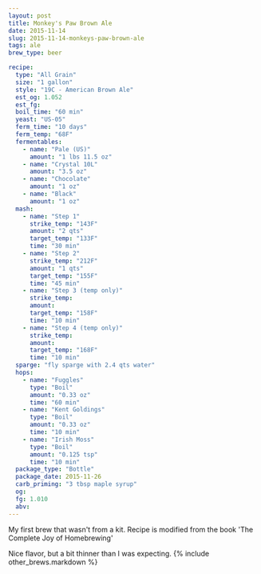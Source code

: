 ```yaml
---
layout: post
title: Monkey's Paw Brown Ale
date: 2015-11-14
slug: 2015-11-14-monkeys-paw-brown-ale
tags: ale
brew_type: beer

recipe:
  type: "All Grain"
  size: "1 gallon"
  style: "19C - American Brown Ale"
  est_og: 1.052
  est_fg: 
  boil_time: "60 min"
  yeast: "US-05"
  ferm_time: "10 days"
  ferm_temp: "68F"
  fermentables:
    - name: "Pale (US)"
      amount: "1 lbs 11.5 oz"
    - name: "Crystal 10L"
      amount: "3.5 oz"
    - name: "Chocolate"
      amount: "1 oz"
    - name: "Black"
      amount: "1 oz"
  mash:
    - name: "Step 1"
      strike_temp: "143F"
      amount: "2 qts"
      target_temp: "133F"
      time: "30 min"
    - name: "Step 2"
      strike_temp: "212F"
      amount: "1 qts"
      target_temp: "155F"
      time: "45 min"
    - name: "Step 3 (temp only)"
      strike_temp: 
      amount: 
      target_temp: "158F"
      time: "10 min"
    - name: "Step 4 (temp only)"
      strike_temp: 
      amount: 
      target_temp: "168F"
      time: "10 min"
  sparge: "fly sparge with 2.4 qts water"
  hops:
    - name: "Fuggles"
      type: "Boil"
      amount: "0.33 oz"
      time: "60 min"
    - name: "Kent Goldings"
      type: "Boil"
      amount: "0.33 oz"
      time: "10 min"
    - name: "Irish Moss"
      type: "Boil"
      amount: "0.125 tsp"
      time: "10 min"
  package_type: "Bottle"
  package_date: 2015-11-26
  carb_priming: "3 tbsp maple syrup"
  og: 
  fg: 1.010
  abv:
---
```

My first brew that wasn't from a kit. Recipe is modified from the book 'The Complete Joy of Homebrewing'

Nice flavor, but a bit thinner than I was expecting.
{% include other_brews.markdown %}

